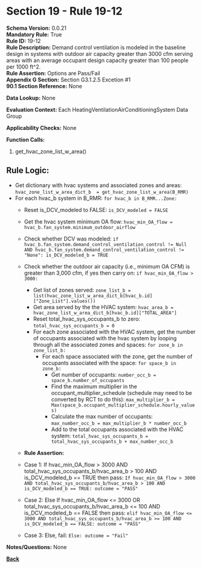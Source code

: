 # Section 19 - Rule 19-12        
**Schema Version:** 0.0.21  
**Mandatory Rule:** True  
**Rule ID:** 19-12         
**Rule Description:** Demand control ventilation is modeled in the baseline design in systems with outdoor air capacity greater than 3000 cfm serving areas with an average occupant design capacity greater than 100 people per 1000 ft^2.     
**Rule Assertion:** Options are Pass/Fail     
**Appendix G Section:** Section G3.1.2.5 Excetion #1      
**90.1 Section Reference:** None  

**Data Lookup:** None  

**Evaluation Context:** Each HeatingVentilationAirConditioningSystem Data Group  

**Applicability Checks:** None  

**Function Calls:**  
1. get_hvac_zone_list_w_area()  


## Rule Logic:  
- Get dictionary with hvac systems and associated zones and areas: `hvac_zone_list_w_area_dict_b  = get_hvac_zone_list_w_area(B_RMR)`  
- For each hvac_b system in B_RMR: `for hvac_b in B_RMR...Zone:`  
    - Reset is_DCV_modeled to FALSE: `is_DCV_modeled = FALSE`  
    - Get the hvac system minimum OA flow: `hvac_min_OA_flow = hvac_b.fan_system.minimum_outdoor_airflow`  
    - Check whether DCV was modeled: `if hvac_b.fan_system.demand_control_ventilation_control != Null AND hvac_b.fan_system.demand_control_ventilation_control != "None": is_DCV_modeled_b = TRUE`  
    - Check whether the outdoor air capacity (i.e., minimum OA CFM) is greater than 3,000 cfm, if yes then carry on: `if hvac_min_OA_flow > 3000:`  
        - Get list of zones served: `zone_list_b = list(hvac_zone_list_w_area_dict_b[hvac_b.id]["Zone_List"].values())`  
        - Get area served by the the HVAC system: `hvac_area_b = hvac_zone_list_w_area_dict_b[hvac_b.id]["TOTAL_AREA"]`  
        - Reset total_hvac_sys_occupants_b to zero: `total_hvac_sys_occupants_b = 0`  
        - For each zone associated with the HVAC system, get the number of occupants associated with the hvac system by looping through all the associated zones and spaces: `for zone_b in zone_list_b:`         
            - For each space associated with the zone, get the number of occupants associated with the space: `for space_b in zone_b:`  
                - Get number of occupants: `number_occ_b = space_b.number_of_occupants`  
                - Find the maximum multiplier in the occupant_multiplier_schedule (schedule may need to be converted by RCT to do this): `max_multiplier_b = Max(space_b.occupant_multiplier_schedule.hourly_values)`  
                - Calculate the max number of occupants: `max_number_occ_b = max_multiplier_b * number_occ_b`  
                - Add to the total occupants associated with the HVAC system: `total_hvac_sys_occupants_b = total_hvac_sys_occupants_b + max_number_occ_b`  

    - **Rule Assertion:** 
    - Case 1: If hvac_min_OA_flow > 3000 AND total_hvac_sys_occupants_b/hvac_area_b > 100 AND is_DCV_modeled_b == TRUE then pass: `If hvac_min_OA_flow > 3000 AND total_hvac_sys_occupants_b/hvac_area_b > 100 AND is_DCV_modeled_b == TRUE: outcome = "PASS"`  
    - Case 2: Else If hvac_min_OA_flow <= 3000 OR total_hvac_sys_occupants_b/hvac_area_b <= 100 AND is_DCV_modeled_b == FALSE then pass: `elif hvac_min_OA_flow <= 3000 AND total_hvac_sys_occupants_b/hvac_area_b >= 100 AND is_DCV_modeled_b == FALSE: outcome = "PASS"`
    - Case 3: Else, fail: `Else: outcome = "Fail"`  


**Notes/Questions:**  None

**[Back](_toc.md)**